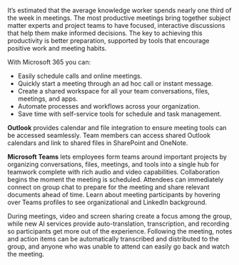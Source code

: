 It’s estimated that the average knowledge worker spends nearly one third of the week in meetings. The most productive meetings bring together subject matter experts and project teams to have focused, interactive discussions that help them make informed decisions. The key to achieving this productivity is better preparation, supported by tools that encourage positive work and meeting habits. 

With Microsoft 365 you can: 
- Easily schedule calls and online meetings.
- Quickly start a meeting through an ad hoc call or instant message. 
- Create a shared workspace for all your team conversations, files, meetings, and apps. 
- Automate processes and workflows across your organization.
- Save time with self-service tools for schedule and task management.

**Outlook** provides calendar and file integration to ensure meeting tools can be accessed seamlessly. Team members can access shared Outlook calendars and link to shared files in SharePoint and OneNote. 

**Microsoft Teams** lets employees form teams around important projects by organizing conversations, files, meetings, and tools into a single hub for teamwork complete with rich audio and video capabilities. Collaboration begins the moment the meeting is scheduled. Attendees can immediately connect on group chat to prepare for the meeting and share relevant documents ahead of time. Learn about meeting participants by hovering over Teams profiles to see organizational and LinkedIn background.
 
During meetings, video and screen sharing create a focus among the group, while new AI services provide auto-translation, transcription, and recording so participants get more out of the experience. Following the meeting, notes and action items can be automatically transcribed and distributed to the group, and anyone who was unable to attend can easily go back and watch the meeting. 
